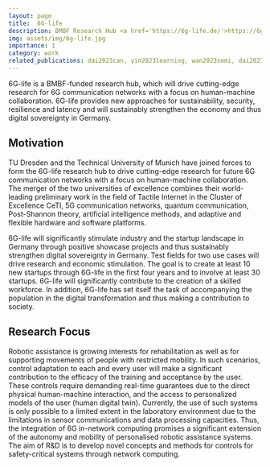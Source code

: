 ```yaml
---
layout: page
title:  6G-life
description: BMBF Research Hub <a href='https://6g-life.de/'>https://6g-life.de/</a>
img: assets/img/6g-life.jpg
importance: 1
category: work
related_publications: dai2023can, yin2023learning, wan2023semi, dai2023fast
---
```

6G-life is a BMBF-funded research hub, which will drive cutting-edge research for 6G communication networks with a focus on human-machine collaboration. 6G-life provides new approaches for sustainability, security, resilience and latency and will sustainably strengthen the economy and thus digital sovereignty in Germany.

## Motivation

TU Dresden and the Technical University of Munich have joined forces to form the 6G-life research hub to drive cutting-edge research for future 6G communication networks with a focus on human-machine collaboration. The merger of the two universities of excellence combines their world-leading preliminary work in the field of Tactile Internet in the Cluster of Excellence CeTI, 5G communication networks, quantum communication, Post-Shannon theory, artificial intelligence methods, and adaptive and flexible hardware and software platforms.

6G-life will significantly stimulate industry and the startup landscape in Germany through positive showcase projects and thus sustainably strengthen digital sovereignty in Germany. Test fields for two use cases will drive research and economic stimulation. The goal is to create at least 10 new startups through 6G-life in the first four years and to involve at least 30 startups. 6G-life will significantly contribute to the creation of a skilled workforce. In addition, 6G-life has set itself the task of accompanying the population in the digital transformation and thus making a contribution to society.

## Research Focus

Robotic assistance is growing interests for rehabilitation as well as for supporting movements of people with restricted mobility. In such scenarios, control adaptation to each and every user will make a significant contribution to the efficacy of the training and acceptance by the user. These controls require demanding real-time guarantees due to the direct physical human-machine interaction, and the access to personalized models of the user (human digital twin). Currently, the use of such systems is only possible to a limited extent in the laboratory environment due to the limitations in sensor communications and data processing capacities. Thus, the integration of 6G in-network computing promises a significant extension of the autonomy and mobility of personalised robotic assistance systems. The aim of R&D is to develop novel concepts and methods for controls for safety-critical systems through network computing.

<!-- Every project has a beautiful feature showcase page.
It's easy to include images in a flexible 3-column grid format.
Make your photos 1/3, 2/3, or full width.

To give your project a background in the portfolio page, just add the img tag to the front matter like so:

    ---
    layout: page
    title: project
    description: a project with a background image
    img: /assets/img/12.jpg
    --- -->

<!-- <div class="row">
    <div class="col-sm mt-3 mt-md-0">
        {% include figure.html path="assets/img/1.jpg" title="example image" class="img-fluid rounded z-depth-1" %}
    </div>
    <div class="col-sm mt-3 mt-md-0">
        {% include figure.html path="assets/img/3.jpg" title="example image" class="img-fluid rounded z-depth-1" %}
    </div>
    <div class="col-sm mt-3 mt-md-0">
        {% include figure.html path="assets/img/5.jpg" title="example image" class="img-fluid rounded z-depth-1" %}
    </div>
</div>
<div class="caption">
    Caption photos easily. On the left, a road goes through a tunnel. Middle, leaves artistically fall in a hipster photoshoot. Right, in another hipster photoshoot, a lumberjack grasps a handful of pine needles.
</div>
<div class="row">
    <div class="col-sm mt-3 mt-md-0">
        {% include figure.html path="assets/img/5.jpg" title="example image" class="img-fluid rounded z-depth-1" %}
    </div>
</div>
<div class="caption">
    This image can also have a caption. It's like magic.
</div> -->

<!-- You can also put regular text between your rows of images.
Say you wanted to write a little bit about your project before you posted the rest of the images.
You describe how you toiled, sweated, *bled* for your project, and then... you reveal its glory in the next row of images. -->


<!-- <div class="row justify-content-sm-center">
    <div class="col-sm-8 mt-3 mt-md-0">
        {% include figure.html path="assets/img/6.jpg" title="example image" class="img-fluid rounded z-depth-1" %}
    </div>
    <div class="col-sm-4 mt-3 mt-md-0">
        {% include figure.html path="assets/img/11.jpg" title="example image" class="img-fluid rounded z-depth-1" %}
    </div>
</div>
<div class="caption">
    You can also have artistically styled 2/3 + 1/3 images, like these.
</div> -->


<!-- The code is simple.
Just wrap your images with `<div class="col-sm">` and place them inside `<div class="row">` (read more about the <a href="https://getbootstrap.com/docs/4.4/layout/grid/">Bootstrap Grid</a> system).
To make images responsive, add `img-fluid` class to each; for rounded corners and shadows use `rounded` and `z-depth-1` classes.
Here's the code for the last row of images above: -->

<!-- {% raw %}
```html
<div class="row justify-content-sm-center">
    <div class="col-sm-8 mt-3 mt-md-0">
        {% include figure.html path="assets/img/6.jpg" title="example image" class="img-fluid rounded z-depth-1" %}
    </div>
    <div class="col-sm-4 mt-3 mt-md-0">
        {% include figure.html path="assets/img/11.jpg" title="example image" class="img-fluid rounded z-depth-1" %}
    </div>
</div>
```
{% endraw %} -->
